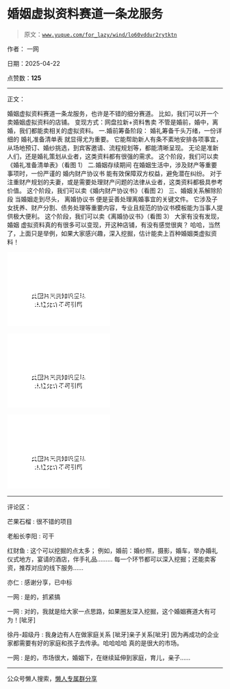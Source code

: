 # 婚姻虚拟资料赛道一条龙服务

> 原文：[`www.yuque.com/for_lazy/wind/lo60vddur2rytktn`](https://www.yuque.com/for_lazy/wind/lo60vddur2rytktn)

作者： 一网

日期：2025-04-22

点赞数：**125**

* * *

正文：

婚姻虚拟资料赛道一条龙服务，也许是不错的细分赛道。 比如，我们可以开一个卖婚姻虚拟资料的店铺。 变现方式：网盘拉新+资料售卖
不管是婚前，婚中，离婚，我们都能卖相关的虚拟资料。 一.婚前筹备阶段： 婚礼筹备千头万绪，一份详细的 婚礼准备清单表 就显得尤为重要。
它能帮助新人有条不紊地安排各项事宜，从场地预订、婚纱挑选，到宾客邀请、流程规划等，都能清晰呈现。
无论是准新人们，还是婚礼策划从业者，这类资料都有很强的需求。 这个阶段，我们可以卖《婚礼准备清单表》（看图 1） 二.婚姻存续期间
在婚姻生活中，涉及财产等重要事项时，一份严谨的 婚内财产协议书 能有效保障双方权益，避免潜在纠纷。
对于注重财产规划的夫妻，或是需要处理财产问题的法律从业者，这类资料都极具参考价值。 这个阶段，我们可以卖《婚内财产协议书》（看图 2） 三、婚姻关系解除阶段
当婚姻走到尽头， 离婚协议书 便是妥善处理离婚事宜的关键文件。 它涉及子女抚养、财产分割、债务处理等重要内容，专业且规范的协议书模板能为当事人提供极大便利。
这个阶段，我们可以卖《离婚协议书》（看图 3） 大家有没有发现，婚姻 虚拟资料真的有很多可以变现，开这种店铺，有没有感觉很爽？
哈哈，当然了，上面只是举例，如果大家感兴趣，深入挖掘，估计能卖上百种婚姻类虚拟资料！

![](img/8b0cd06285a1b6a56efcc465dc7c0117.png "None")

![](img/9463b5bb74e3300fcbc46e6848e0e278.png "None")

![](img/206d3f66209fa8f208178505a02f27d1.png "None")

* * *

评论区：

芒果石榴 : 很不错的项目

老船长李阳 : 可干

红财鱼 : 这个可以挖掘的点太多； 例如，婚前：婚纱照，摄影，婚车，举办婚礼仪式地方，宴请的酒店，伴手礼品………
每一个环节都可以深入挖掘；还能卖客资，推荐对应的线下服务……

亦仁 : 感谢分享，已中标

一网 : 是的，抓紧搞

一网 : 对的，我就是给大家一点思路，如果圈友深入挖掘，这个婚姻赛道大有可为！[呲牙]

徐丹-超级丹 : 我身边有人在做家庭关系 [呲牙]亲子关系[呲牙] 因为再成功的企业家都需要有好的家庭和孩子去传承。哈哈哈哈 真的是很大的市场。

一网 : 是的，市场很大，婚姻下，在继续延伸到家庭，育儿，亲子......

* * *

公众号懒人搜索，[懒人专属群分享](https://lazybook.fun/#/blog/group)